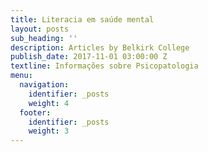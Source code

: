 ```yaml
---
title: Literacia em saúde mental
layout: posts
sub_heading: ''
description: Articles by Belkirk College
publish_date: 2017-11-01 03:00:00 Z
textline: Informações sobre Psicopatologia
menu:
  navigation:
    identifier: _posts
    weight: 4
  footer:
    identifier: _posts
    weight: 3
---
```


